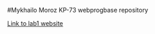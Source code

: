 #Mykhailo Moroz KP-73 webprogbase repository

[Link to lab1 website](https://mihamor.github.io/webprogbase-lab1/)

